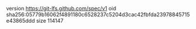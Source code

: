 version https://git-lfs.github.com/spec/v1
oid sha256:05779b16062f4891180c6528237c5204d3cac42fbfda23978845715e43865ddd
size 114147
